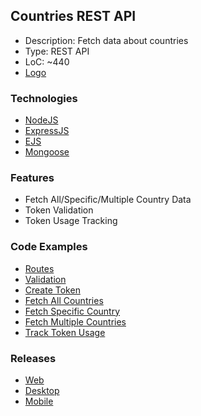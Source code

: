 ## Countries REST API
- Description: Fetch data about countries
- Type: REST API
- LoC: ~440
- [Logo](https://github.com/Sinc0/NodeCountriesRestAPI/blob/master/public/icon.png)

### Technologies
- [NodeJS](https://www.nodejs.org)
- [ExpressJS](https://www.npmjs.com/package/express)
- [EJS](https://www.npmjs.com/package/ejs)
- [Mongoose](https://www.npmjs.com/package/mongoose)

### Features
- Fetch All/Specific/Multiple Country Data
- Token Validation
- Token Usage Tracking

### Code Examples
- [Routes](https://github.com/Sinc0/NodeCountriesRestAPI/blob/master/routes.js)
- [Validation](https://github.com/Sinc0/NodeCountriesRestAPI/blob/master/validation.js)
- [Create Token](https://github.com/Sinc0/NodeCountriesRestAPI/blob/master/controllers/tokens.js#L6-L23)
- [Fetch All Countries](https://github.com/Sinc0/NodeCountriesRestAPI/blob/master/controllers/countries.js#L9-L51)
- [Fetch Specific Country](https://github.com/Sinc0/NodeCountriesRestAPI/blob/master/controllers/countries.js#L53-L110)
- [Fetch Multiple Countries](https://github.com/Sinc0/NodeCountriesRestAPI/blob/master/controllers/countries.js#L112-L172)
- [Track Token Usage](https://github.com/Sinc0/NodeCountriesRestAPI/blob/master/controllers/countries.js#L48-L49)

### Releases
- [Web](https://node-cra.herokuapp.com/)
- [Desktop]()
- [Mobile]()
